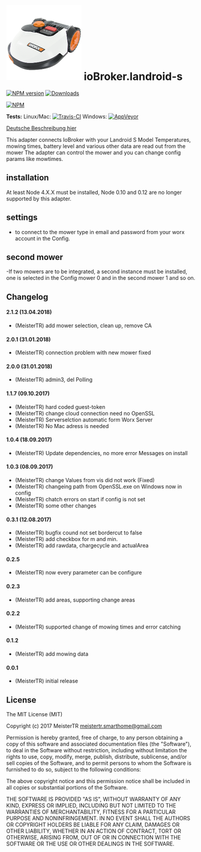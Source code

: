 ![Logo](admin/landroid-s2.png)
ioBroker.landroid-s
=============

[![NPM version](http://img.shields.io/npm/v/iobroker.landroid-s.svg)](https://www.npmjs.com/package/iobroker.landroid-s)
[![Downloads](https://img.shields.io/npm/dm/iobroker.landroid-s.svg)](https://www.npmjs.com/package/iobroker.landroid-s)

[![NPM](https://nodei.co/npm/iobroker.landroid-s.png?downloads=true)](https://nodei.co/npm/iobroker.landroid-s/)

**Tests:** Linux/Mac: [![Travis-CI](https://api.travis-ci.org/MeisterTR/ioBroker.landroid-s.svg?branch=master)](https://travis-ci.org/MeisterTR/ioBroker.landroid-s)
Windows: [![AppVeyor](https://ci.appveyor.com/api/projects/status/github/MeisterTR/ioBroker.landroid-s?branch=master&svg=true)](https://ci.appveyor.com/project/MeisterTR/ioBroker-landroid-s/)


[Deutsche Beschreibung hier](README_de.md)

This adapter connects IoBroker with your Landroid S Model 
Temperatures, mowing times, battery level and various other data are read out from the mower
The adapter can control the mower and you can change config params like mowtimes.

## installation
At least Node 4.X.X must be installed, Node 0.10 and 0.12 are no longer supported by this adapter.

## settings
- to connect to the mower type in email and password from your worx account in the Config.


## second mower
-If two mowers are to be integrated, a second instance must be installed, one is selected in the Config mower 0 and in the second mower 1 and so on.

## Changelog
#### 2.1.2 (13.04.2018)
* (MeisterTR) add mower selection, clean up, remove CA
#### 2.0.1 (31.01.2018)
* (MeisterTR) connection problem with new mower fixed 
#### 2.0.0 (31.01.2018)
* (MeisterTR) admin3, del Polling
#### 1.1.7 (09.10.2017)
* (MeisterTR) hard coded guest-token
* (MeisterTR) change cloud connection need no OpenSSL
* (MeisterTR) Serverselction automatic form Worx Server
* (MeisterTR) No Mac adress is needed
#### 1.0.4 (18.09.2017)
* (MeisterTR) Update dependencies, no more error Messages on install
#### 1.0.3 (08.09.2017)
* (MeisterTR) change Values from vis did not work (Fixed)
* (MeisterTR) changeing path from OpenSSL.exe on Windows now in config
* (MeisterTR) chatch errors on start if config is not set
* (MeisterTR) some other changes
#### 0.3.1 (12.08.2017)
* (MeisterTR) bugfix cound not set bordercut to false
* (MeisterTR) add checkbox for m and min.
* (MeisterTR) add rawdata, chargecycle and actualArea
#### 0.2.5
* (MeisterTR) now every parameter can be configure
#### 0.2.3
* (MeisterTR) add areas, supporting change areas
#### 0.2.2
* (MeisterTR) supported change of mowing times and error catching
#### 0.1.2
* (MeisterTR) add mowing data
#### 0.0.1
* (MeisterTR) initial release
 
## License
The MIT License (MIT)

Copyright (c) 2017 MeisterTR <meistertr.smarthome@gmail.com>

Permission is hereby granted, free of charge, to any person obtaining a copy
of this software and associated documentation files (the "Software"), to deal
in the Software without restriction, including without limitation the rights
to use, copy, modify, merge, publish, distribute, sublicense, and/or sell
copies of the Software, and to permit persons to whom the Software is
furnished to do so, subject to the following conditions:

The above copyright notice and this permission notice shall be included in
all copies or substantial portions of the Software.

THE SOFTWARE IS PROVIDED "AS IS", WITHOUT WARRANTY OF ANY KIND, EXPRESS OR
IMPLIED, INCLUDING BUT NOT LIMITED TO THE WARRANTIES OF MERCHANTABILITY,
FITNESS FOR A PARTICULAR PURPOSE AND NONINFRINGEMENT. IN NO EVENT SHALL THE
AUTHORS OR COPYRIGHT HOLDERS BE LIABLE FOR ANY CLAIM, DAMAGES OR OTHER
LIABILITY, WHETHER IN AN ACTION OF CONTRACT, TORT OR OTHERWISE, ARISING FROM,
OUT OF OR IN CONNECTION WITH THE SOFTWARE OR THE USE OR OTHER DEALINGS IN
THE SOFTWARE.
